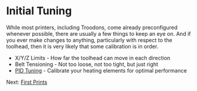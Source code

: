 # Initial Tuning
While most printers, including Troodons, come already preconfigured whenever possible, there are usually a few things to keep an eye on. And if you ever make changes to anything, particularly with respect to the toolhead, then it is very likely that some calibration is in order.

- X/Y/Z Limits - How far the toolhead can move in each direction
- Belt Tensioning - Not too loose, not too tight, but just right
- [PID Tuning](https://github.com/500Foods/WelcomeToTroodon/blob/main/docs/level_1/pid_tuning.md) - Calibrate your heating elements for optimal performance

Next: [First Prints](https://github.com/500Foods/WelcomeToTroodon/blob/main/docs/level_1/first_prints.md)
